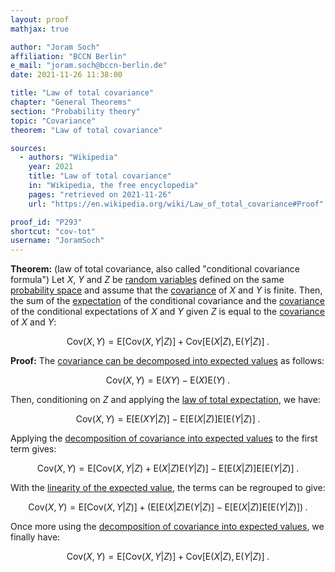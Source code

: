 ```yaml
---
layout: proof
mathjax: true

author: "Joram Soch"
affiliation: "BCCN Berlin"
e_mail: "joram.soch@bccn-berlin.de"
date: 2021-11-26 11:38:00

title: "Law of total covariance"
chapter: "General Theorems"
section: "Probability theory"
topic: "Covariance"
theorem: "Law of total covariance"

sources:
  - authors: "Wikipedia"
    year: 2021
    title: "Law of total covariance"
    in: "Wikipedia, the free encyclopedia"
    pages: "retrieved on 2021-11-26"
    url: "https://en.wikipedia.org/wiki/Law_of_total_covariance#Proof"

proof_id: "P293"
shortcut: "cov-tot"
username: "JoramSoch"
---
```



**Theorem:** (law of total covariance, also called "conditional covariance formula") Let $X$, $Y$ and $Z$ be [random variables](/D/rvar) defined on the same [probability space](/D/prob-spc) and assume that the [covariance](/D/cov) of $X$ and $Y$ is finite. Then, the sum of the [expectation](/D/mean) of the conditional covariance and the [covariance](/D/cov) of the conditional expectations of $X$ and $Y$ given $Z$ is equal to the [covariance](/D/cov) of $X$ and $Y$:

$$ \label{eq:cov-tot}
\mathrm{Cov}(X,Y) = \mathrm{E}[\mathrm{Cov}(X,Y \vert Z)] + \mathrm{Cov}[\mathrm{E}(X \vert Z),\mathrm{E}(Y \vert Z)] \; .
$$


**Proof:** The [covariance can be decomposed into expected values](/P/cov-mean) as follows:

$$ \label{eq:cov-tot-s1}
\mathrm{Cov}(X,Y) = \mathrm{E}(XY) - \mathrm{E}(X) \mathrm{E}(Y) \; .
$$

Then, conditioning on $Z$ and applying the [law of total expectation](/P/mean-tot), we have:

$$ \label{eq:cov-tot-s2}
\mathrm{Cov}(X,Y) = \mathrm{E}\left[ \mathrm{E}(XY \vert Z) \right] - \mathrm{E}\left[ \mathrm{E}(X \vert Z ) \right] \mathrm{E}\left[ \mathrm{E}(Y \vert Z) \right] \; .
$$

Applying the [decomposition of covariance into expected values](/P/cov-mean) to the first term gives:

$$ \label{eq:cov-tot-s3}
\mathrm{Cov}(X,Y) = \mathrm{E}\left[ \mathrm{Cov}(X,Y \vert Z) + \mathrm{E}(X \vert Z) \mathrm{E}(Y \vert Z) \right] - \mathrm{E}\left[ \mathrm{E}(X \vert Z ) \right] \mathrm{E}\left[ \mathrm{E}(Y \vert Z) \right] \; .
$$

With the [linearity of the expected value](/P/mean-lin), the terms can be regrouped to give:

$$ \label{eq:cov-tot-s4}
\mathrm{Cov}(X,Y) = \mathrm{E}\left[ \mathrm{Cov}(X,Y \vert Z) \right] + \left( \mathrm{E}\left[ \mathrm{E}(X \vert Z) \mathrm{E}(Y \vert Z) \right] - \mathrm{E}\left[ \mathrm{E}(X \vert Z ) \right] \mathrm{E}\left[ \mathrm{E}(Y \vert Z) \right] \right) \; .
$$

Once more using the [decomposition of covariance into expected values](/P/cov-mean), we finally have:

$$ \label{eq:var-tot-s5}
\mathrm{Cov}(X,Y) = \mathrm{E}[\mathrm{Cov}(X,Y \vert Z)] + \mathrm{Cov}[\mathrm{E}(X \vert Z),\mathrm{E}(Y \vert Z)] \; .
$$